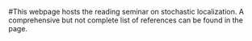 #This webpage hosts the reading seminar on stochastic localization. A comprehensive but not complete list of references can be found in the page.
